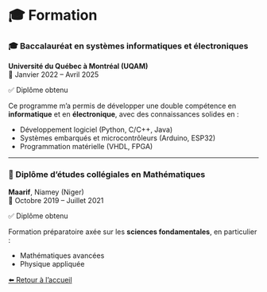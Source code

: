 # 🎓 Formation

### 🎓 Baccalauréat en systèmes informatiques et électroniques  
**Université du Québec à Montréal (UQAM)**  
📅 Janvier 2022 – Avril 2025  

✅ Diplôme obtenu

Ce programme m’a permis de développer une double compétence en **informatique** et en **électronique**, 
avec des connaissances solides en :
- Développement logiciel (Python, C/C++, Java)
- Systèmes embarqués et microcontrôleurs (Arduino, ESP32)
- Programmation matérielle (VHDL, FPGA)

---

### 🧮 Diplôme d’études collégiales en Mathématiques  
**Maarif**, Niamey (Niger)  
📅 Octobre 2019 – Juillet 2021

✅ Diplôme obtenu

Formation préparatoire axée sur les **sciences fondamentales**, en particulier :
- Mathématiques avancées
- Physique appliquée
  



[⬅️ Retour à l’accueil](index.md)
